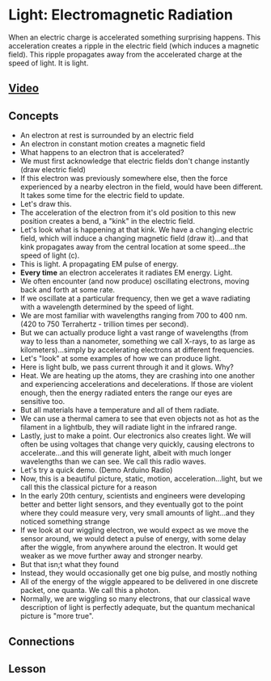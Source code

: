 # Light: Electromagnetic Radiation
When an electric charge is accelerated something surprising happens. This acceleration creates a ripple in the electric field (which induces a magnetic field). This ripple propagates away from the accelerated charge at the speed of light. It is light.

## [Video](https://vimeo.com/1032447600)

## Concepts
- An electron at rest is surrounded by an electric field
- An electron in constant motion creates a magnetic field
- What happens to an electron that is accelerated?
- We must first acknowledge that electric fields don't change instantly (draw electric field)
- If this electron was previously somewhere else, then the force experienced by a nearby electron in the field, would have been different. It takes some time for the electric field to update.
- Let's draw this.
- The acceleration of the electron from it's old position to this new position creates a bend, a "kink" in the electric field.
- Let's look what is happening at that kink. We have a changing electric field, which will induce a changing magnetic field (draw it)...and that kink propagates away from the central location at some speed...the speed of light (c).
- This is light. A propagating EM pulse of energy.
- **Every time** an electron accelerates it radiates EM energy. Light.
- We often encounter (and now produce) oscillating electrons, moving back and forth at some rate.
- If we oscillate at a particular frequency, then we get a wave radiating with a wavelength determined by the speed of light.
- We are most familiar with wavelengths ranging from 700 to 400 nm. (420 to 750 Terrahertz - trillion times per second).
- But we can actually produce light a vast range of wavelengths (from way to less than a nanometer, something we call X-rays, to as large as kilometers)...simply by accelerating electrons at different frequencies.
- Let's "look" at some examples of how we can produce light.
- Here is light bulb, we  pass current through it and it glows. Why?
- Heat. We are heating up the atoms, they are crashing into one another and experiencing accelerations and decelerations. If those are violent enough, then the energy radiated enters the range our eyes are sensitive too.
- But all materials have a temperature and all of them radiate.
- We can use a thermal camera to see that even objects not as hot as the filament in a lightbulb, they will radiate light in the infrared range.
- Lastly, just to make a point. Our electronics also creates light. We will often be using voltages that change very quickly, causing electrons to accelerate...and this will generate light, albeit with much longer wavelengths than we can see. We call this radio waves.
- Let's try a quick demo. (Demo Arduino Radio)
- Now, this is a beautiful picture, static, motion, acceleration...light, but we call this the classical picture for a reason
- In the early 20th century, scientists and engineers were developing better and better light sensors, and they eventually got to the point where they could measure very, very small amounts of light...and they noticed something strange
- If we look at our wiggling electron, we would expect as we move the sensor around, we would detect a pulse of energy, with some delay after the wiggle, from anywhere around the electron. It would get weaker as we move further away and stronger nearby.
- But that isn;t what they found
- Instead, they would occasionally get one big pulse, and mostly nothing
- All of the energy of the wiggle appeared to be delivered in one discrete packet, one quanta. We call this a photon.
- Normally, we are wiggling so many electrons, that our classical wave description of light is perfectly adequate, but the quantum mechanical picture is "more true".

## Connections

## Lesson
